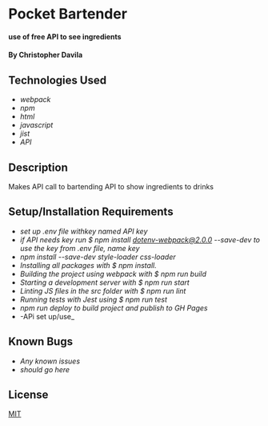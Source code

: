 # Pocket Bartender

#### use of free API to see ingredients

#### By Christopher Davila

## Technologies Used

* _webpack_
* _npm_
* _html_
* _javascript_
* _jist_
* _API_


## Description

Makes API call to bartending API to show ingredients to drinks

## Setup/Installation Requirements

* _set up .env file withkey named API key_
* _if API needs key run $ npm install dotenv-webpack@2.0.0 --save-dev to use the key from .env file, name key_
* _npm install --save-dev style-loader css-loader_
* _Installing all packages with $ npm install._
* _Building the project using webpack with $ npm run build_
* _Starting a development server with $ npm run start_
* _Linting JS files in the src folder with $ npm run lint_
* _Running tests with Jest using $ npm run test_
* _npm run deploy to build project and publish to GH Pages_
* -APi set up/use_

## Known Bugs

* _Any known issues_
* _should go here_

## License
[MIT](https://yourlicesnepage)
